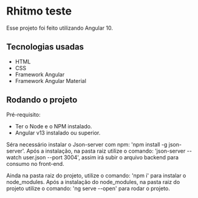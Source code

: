 # Rhitmo teste

Esse projeto foi feito utilizando Angular 10.

## Tecnologias usadas
* HTML
* CSS
* Framework Angular
* Framework Angular Material

## Rodando o projeto
Pré-requisito:
* Ter o Node e o NPM instalado.
* Angular v13 instalado ou superior.

Séra necessário instalar o Json-server com npm: 'npm install -g json-server'.
Após a instalação, na pasta raiz utilize o comando: 'json-server --watch user.json --port 3004', assim irá subir o arquivo backend para consumo no front-end.

Ainda na pasta raiz do projeto, utilize o comando: 'npm i' para instalar o node_modules.
Após a instalação do node_modules, na pasta raiz do projeto utilize o comando: 'ng serve --open' para rodar o projeto.